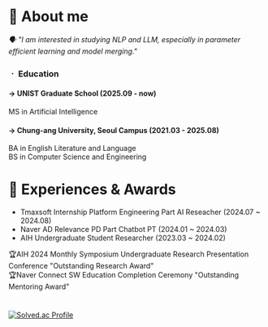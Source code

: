 
# 🌱 About me
_🗣️  "I am interested in studying NLP and LLM, especially in parameter efficient learning and model merging."_  

### ㆍ Education
#### → UNIST Graduate School (2025.09 - now) <br>
MS in Artificial Intelligence
#### → Chung-ang University, Seoul Campus (2021.03 - 2025.08) <br> 
BA in English Literature and Language<br> 
BS in Computer Science and Engineering<br> 








# 🌱 Experiences & Awards
- Tmaxsoft Internship Platform Engineering Part AI Reseacher (2024.07 ~ 2024.08)
- Naver AD Relevance PD Part Chatbot PT (2024.01 ~ 2024.03)
- AIH Undergraduate Student Researcher (2023.03 ~ 2024.02)

🏆AIH 2024 Monthly Symposium Undergraduate Research Presentation Conference  "Outstanding Research Award"<br>
🏆Naver Connect SW Education Completion Ceremony "Outstanding Mentoring Award"


#
[![Solved.ac Profile](http://mazassumnida.wtf/api/v2/generate_badge?boj=jordie0209)](https://solved.ac/jordie0209/)          




